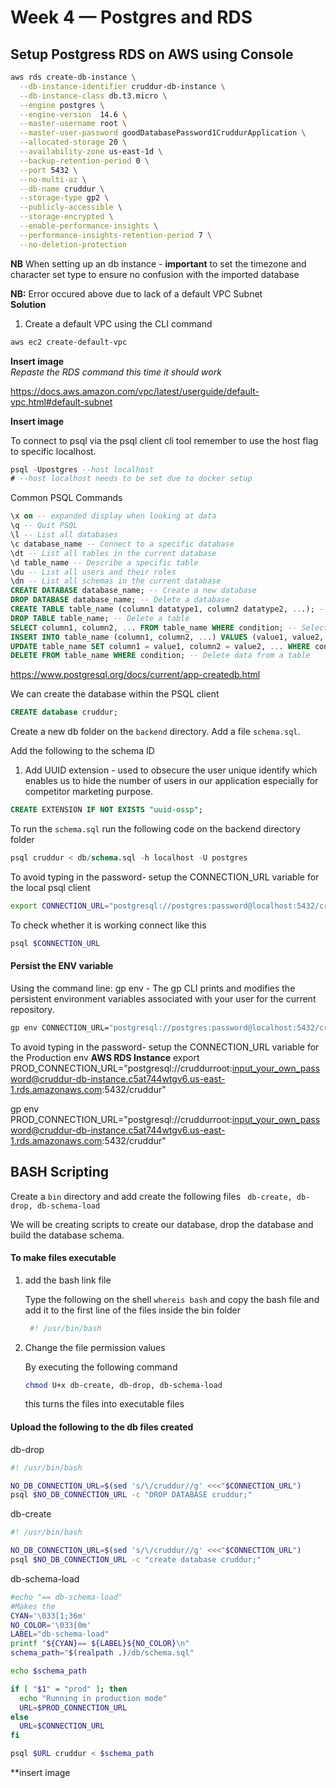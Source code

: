 # Week 4 — Postgres and RDS
## Setup Postgress RDS on AWS using Console
```sh
aws rds create-db-instance \
  --db-instance-identifier cruddur-db-instance \
  --db-instance-class db.t3.micro \
  --engine postgres \
  --engine-version  14.6 \
  --master-username root \
  --master-user-password goodDatabasePassword1CruddurApplication \
  --allocated-storage 20 \
  --availability-zone us-east-1d \
  --backup-retention-period 0 \
  --port 5432 \
  --no-multi-az \
  --db-name cruddur \
  --storage-type gp2 \
  --publicly-accessible \
  --storage-encrypted \
  --enable-performance-insights \
  --performance-insights-retention-period 7 \
  --no-deletion-protection
```
**NB** When setting up an db instance - **important** to set the timezone and character set type to ensure no confusion with the imported database

**NB:** Error occured above due to lack of a default VPC Subnet </br>
**Solution**</br>
1. Create a default VPC using the CLI command
```sh
aws ec2 create-default-vpc
```
**Insert image**</br>
*Repaste the RDS command this time it should work*

https://docs.aws.amazon.com/vpc/latest/userguide/default-vpc.html#default-subnet

**Insert image**

To connect to psql via the psql client cli tool remember to use the host flag to specific localhost.

```sql
psql -Upostgres --host localhost
# --host localhost needs to be set due to docker setup
```
Common PSQL Commands

```sql
\x on -- expanded display when looking at data
\q -- Quit PSQL
\l -- List all databases
\c database_name -- Connect to a specific database
\dt -- List all tables in the current database
\d table_name -- Describe a specific table
\du -- List all users and their roles
\dn -- List all schemas in the current database
CREATE DATABASE database_name; -- Create a new database
DROP DATABASE database_name; -- Delete a database
CREATE TABLE table_name (column1 datatype1, column2 datatype2, ...); -- Create a new table
DROP TABLE table_name; -- Delete a table
SELECT column1, column2, ... FROM table_name WHERE condition; -- Select data from a table
INSERT INTO table_name (column1, column2, ...) VALUES (value1, value2, ...); -- Insert data into a table
UPDATE table_name SET column1 = value1, column2 = value2, ... WHERE condition; -- Update data in a table
DELETE FROM table_name WHERE condition; -- Delete data from a table
```
https://www.postgresql.org/docs/current/app-createdb.html

We can create the database within the PSQL client
```sql
CREATE database cruddur;
```
Create a new db folder on the `backend` directory. Add a file `schema.sql`.

Add the following to the schema ID

  1. Add UUID extension  - used to obsecure the user unique identify which enables us to hide the number of users in our application especially for       competitor marketing purpose.


```sql
CREATE EXTENSION IF NOT EXISTS "uuid-ossp";

```
To run the `schema.sql` run the following code on the backend directory folder
```sql
psql cruddur < db/schema.sql -h localhost -U postgres
```
To avoid typing in the password- setup the CONNECTION_URL variable for the local psql client
```sh
export CONNECTION_URL="postgresql://postgres:password@localhost:5432/cruddur"
```
To check whether it is working connect like this
```sh
psql $CONNECTION_URL 
```
#### Persist the ENV variable

Using the command line: gp env - The gp CLI prints and modifies the persistent environment variables associated with your user for the current repository.
```sh
gp env CONNECTION_URL="postgresql://postgres:password@localhost:5432/cruddur"
```
To avoid typing in the password- setup the CONNECTION_URL variable for the Production env **AWS RDS Instance**
  export PROD_CONNECTION_URL="postgresql://cruddurroot:input_your_own_password@cruddur-db-instance.c5at744wtgv6.us-east-1.rds.amazonaws.com:5432/cruddur"

  gp env PROD_CONNECTION_URL="postgresql://cruddurroot:input_your_own_password@cruddur-db-instance.c5at744wtgv6.us-east-1.rds.amazonaws.com:5432/cruddur"

## BASH Scripting
Create a `bin` directory and add create the following files ` db-create, db-drop, db-schema-load`

We will be creating scripts to create our database, drop the database and build the database schema.

#### To make files executable 
   1. add the bash link file 

      Type the following on the shell `whereis bash` and copy the bash file and add it to the first line of the files inside the bin folder 
      ```sh
       #! /usr/bin/bash
      ```
  2. Change the file permission values

      By executing the following command 
      ```sh
      chmod U+x db-create, db-drop, db-schema-load
      ```
      this turns the files into executable files
  
#### Upload the following to the db files created
db-drop
```sh
#! /usr/bin/bash

NO_DB_CONNECTION_URL=$(sed 's/\/cruddur//g' <<<"$CONNECTION_URL")
psql $NO_DB_CONNECTION_URL -c "DROP DATABASE cruddur;"
```
db-create
```sh
#! /usr/bin/bash

NO_DB_CONNECTION_URL=$(sed 's/\/cruddur//g' <<<"$CONNECTION_URL")
psql $NO_DB_CONNECTION_URL -c "create database cruddur;"
```
db-schema-load
```sh
#echo "== db-schema-load"
#Makes the 
CYAN='\033[1;36m'
NO_COLOR='\033[0m'
LABEL="db-schema-load"
printf "${CYAN}== ${LABEL}${NO_COLOR}\n"
schema_path="$(realpath .)/db/schema.sql"

echo $schema_path

if [ "$1" = "prod" ]; then
  echo "Running in production mode"
  URL=$PROD_CONNECTION_URL
else
  URL=$CONNECTION_URL
fi

psql $URL cruddur < $schema_path
```
**insert image
